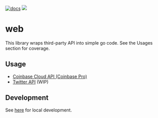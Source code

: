 [![docs](https://img.shields.io/static/v1?label=doc&message=reference&color=blue)](https://pkg.go.dev/github.com/alpine-hodler/web)
<a href="https://goreportcard.com/report/github.com/alpine-hodler/web"><img src="https://goreportcard.com/badge/github.com/alpine-hodler/web"></a>


# web

This library wraps third-party API into simple go code.  See the Usages section for coverage.

## Usage
- [Coinbase Cloud API (Coinbase Pro)](https://github.com/alpine-hodler/web/blob/main/pkg/coinbasepro/README.md)
- [Twitter API](https://github.com/alpine-hodler/web/blob/main/pkg/twitter/README.md) (WIP)

## Development

See [here](https://github.com/alpine-hodler/web/blob/main/docs/development.md#development) for local development.
